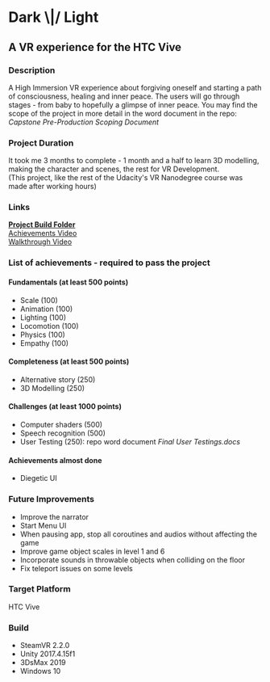 # Dark \\|/ Light
## A VR experience for the HTC Vive

### Description
A High Immersion VR experience about forgiving oneself and starting a path of consciousness, healing and inner peace.
The users will go through stages - from baby to hopefully a glimpse of inner peace.
You may find the scope of the project in more detail in the word document in the repo: *Capstone Pre-Production Scoping Document*

### Project Duration
It took me 3 months to complete - 1 month and a half to learn 3D modelling, making the character and scenes, the rest for VR Development.  
(This project, like the rest of the Udacity's VR Nanodegree course was made after working hours)

### Links
**[Project Build Folder](https://www.dropbox.com/sh/4hktod639eueemv/AAAfyTlfHk_4ZMPLe-ir-DKpa?dl=0)**   
[Achievements Video](https://youtu.be/XA2Kf8NQ304)   
[Walkthrough Video](https://www.youtube.com/watch?v=F715ByCz954)

### List of achievements - required to pass the project
#### Fundamentals (at least 500 points)
- Scale (100)
- Animation (100)
- Lighting (100)
- Locomotion (100)
- Physics (100)
- Empathy (100)

#### Completeness (at least 500 points)
- Alternative story (250)
- 3D Modelling (250)

#### Challenges (at least 1000 points)
- Computer shaders (500)
- Speech recognition (500)
- User Testing (250): repo word document *Final User Testings.docs*

#### Achievements almost done
- Diegetic UI

### Future Improvements
- Improve the narrator
- Start Menu UI
- When pausing app, stop all coroutines and audios without affecting the game
- Improve game object scales in level 1 and 6
- Incorporate sounds in throwable objects when colliding on the floor
- Fix teleport issues on some levels

### Target Platform
HTC Vive

### Build
- SteamVR 2.2.0
- Unity 2017.4.15f1
- 3DsMax 2019
- Windows 10
